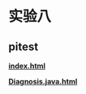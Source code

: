 # 实验八



## pitest



**[index.html](./build/reports/pitest/com.lfool.test08/index.html)**

**[Diagnosis.java.html](./build/reports/pitest/com.lfool.test08/Diagnosis.java.html)**


